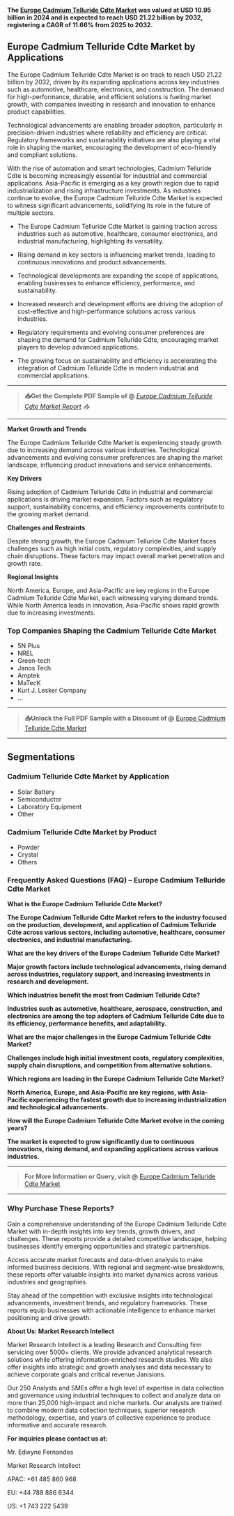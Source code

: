 <p><strong>The <a href="https://www.marketresearchintellect.com/download-sample/?rid=481947&amp;utm_source=Pulse-April-Europe&amp;utm_medium=852">Europe Cadmium Telluride Cdte Market</a> was valued at USD 10.95 billion in 2024 and is expected to reach USD 21.22 billion by 2032, registering a CAGR of 11.66% from 2025 to 2032.</strong></p><h2>Europe Cadmium Telluride Cdte Market by Applications&nbsp;</h2><p><p>The Europe Cadmium Telluride Cdte Market is on track to reach USD 21.22 billion by 2032, driven by its expanding applications across key industries such as automotive, healthcare, electronics, and construction. The demand for high-performance, durable, and efficient solutions is fueling market growth, with companies investing in research and innovation to enhance product capabilities.</p><p>Technological advancements are enabling broader adoption, particularly in precision-driven industries where reliability and efficiency are critical. Regulatory frameworks and sustainability initiatives are also playing a vital role in shaping the market, encouraging the development of eco-friendly and compliant solutions.</p><p>With the rise of automation and smart technologies, Cadmium Telluride Cdte is becoming increasingly essential for industrial and commercial applications. Asia-Pacific is emerging as a key growth region due to rapid industrialization and rising infrastructure investments. As industries continue to evolve, the Europe Cadmium Telluride Cdte Market is expected to witness significant advancements, solidifying its role in the future of multiple sectors.</p></p><ul><li><p>The Europe Cadmium Telluride Cdte Market is gaining traction across industries such as automotive, healthcare, consumer electronics, and industrial manufacturing, highlighting its versatility.</p></li><li><p>Rising demand in key sectors is influencing market trends, leading to continuous innovations and product advancements.</p></li><li><p>Technological developments are expanding the scope of applications, enabling businesses to enhance efficiency, performance, and sustainability.</p></li><li><p>Increased research and development efforts are driving the adoption of cost-effective and high-performance solutions across various industries.</p></li><li><p>Regulatory requirements and evolving consumer preferences are shaping the demand for Cadmium Telluride Cdte, encouraging market players to develop advanced applications.</p></li><li><p>The growing focus on sustainability and efficiency is accelerating the integration of Cadmium Telluride Cdte in modern industrial and commercial applications.</p></li></ul><hr /><blockquote><p><strong><span class="font-[700]">📥Get the Complete PDF Sample of @ </span></strong><em><span class="font-[700]"><a href="https://www.marketresearchintellect.com/download-sample/?rid=481947&amp;utm_source=Pulse-April-Europe&amp;utm_medium=852" target="_blank" data-tracking-control-name="article-ssr-frontend-pulse_little-text-block" data-tracking-will-navigate="" data-test-link="">Europe Cadmium Telluride Cdte Market Report</a>&nbsp;📥</span></em></p></blockquote><hr /><p class="" data-start="77" data-end="360"><strong data-start="77" data-end="105">Market Growth and Trends</strong></p><p class="" data-start="77" data-end="360">The Europe Cadmium Telluride Cdte Market is experiencing steady growth due to increasing demand across various industries. Technological advancements and evolving consumer preferences are shaping the market landscape, influencing product innovations and service enhancements.</p><p class="" data-start="362" data-end="606"><strong data-start="362" data-end="377">Key Drivers</strong></p><p class="" data-start="362" data-end="606">Rising adoption of Cadmium Telluride Cdte in industrial and commercial applications is driving market expansion. Factors such as regulatory support, sustainability concerns, and efficiency improvements contribute to the growing market demand.</p><p class="" data-start="608" data-end="849"><strong data-start="608" data-end="637">Challenges and Restraints</strong></p><p class="" data-start="608" data-end="849">Despite strong growth, the Europe Cadmium Telluride Cdte Market faces challenges such as high initial costs, regulatory complexities, and supply chain disruptions. These factors may impact overall market penetration and growth rate.</p><p class="" data-start="851" data-end="1095"><strong data-start="851" data-end="872">Regional Insights</strong></p><p class="" data-start="851" data-end="1095">North America, Europe, and Asia-Pacific are key regions in the Europe Cadmium Telluride Cdte Market, each witnessing varying demand trends. While North America leads in innovation, Asia-Pacific shows rapid growth due to increasing investments.</p><p><h3>Top Companies Shaping the Cadmium Telluride Cdte Market </h3><ul><li>5N Plus</li><li>NREL</li><li>Green-tech</li><li>Janos Tech</li><li>Amptek</li><li>MaTecK</li><li>Kurt J. Lesker Company</li><li>...</li></ul></p><hr /><blockquote><p><strong>📥Unlock the Full PDF Sample with a Discount of @</strong> <a href="https://www.marketresearchintellect.com/ask-for-discount/?rid=481947&amp;utm_source=Pulse-April-Europe&amp;utm_medium=852">Europe Cadmium Telluride Cdte Market</a></p></blockquote><hr /><p><h2>Segmentations</h2><h3>Cadmium Telluride Cdte Market by Application</h3><ul><li>Solar Battery</li><li>Semiconductor</li><li>Laboratory Equipment</li><li>Other</li></ul><h3>Cadmium Telluride Cdte Market by Product</h3><ul><li>Powder</li><li>Crystal</li><li>Others</li></ul></p><h3><strong>Frequently Asked Questions (FAQ) &ndash; Europe Cadmium Telluride Cdte Market</strong></h3><p><strong>What is the Europe Cadmium Telluride Cdte Market?</strong></p><p><strong>The Europe Cadmium Telluride Cdte Market refers to the industry focused on the production, development, and application of Cadmium Telluride Cdte across various sectors, including automotive, healthcare, consumer electronics, and industrial manufacturing.</strong></p><p><strong>What are the key drivers of the Europe Cadmium Telluride Cdte Market?</strong></p><p><strong>Major growth factors include technological advancements, rising demand across industries, regulatory support, and increasing investments in research and development.</strong></p><p><strong>Which industries benefit the most from Cadmium Telluride Cdte?</strong></p><p><strong>Industries such as automotive, healthcare, aerospace, construction, and electronics are among the top adopters of Cadmium Telluride Cdte due to its efficiency, performance benefits, and adaptability.</strong></p><p><strong>What are the major challenges in the Europe Cadmium Telluride Cdte Market?</strong></p><p><strong>Challenges include high initial investment costs, regulatory complexities, supply chain disruptions, and competition from alternative solutions.</strong></p><p><strong>Which regions are leading in the Europe Cadmium Telluride Cdte Market?</strong></p><p><strong>North America, Europe, and Asia-Pacific are key regions, with Asia-Pacific experiencing the fastest growth due to increasing industrialization and technological advancements.</strong></p><p><strong>How will the Europe Cadmium Telluride Cdte Market evolve in the coming years?</strong></p><p><strong>The market is expected to grow significantly due to continuous innovations, rising demand, and expanding applications across various industries.</strong></p><hr /><blockquote><p><span class="font-[700]"><strong>For More Information or Query, visit&nbsp;@</strong>&nbsp;</span><span class="font-[700]"><a href="https://www.marketresearchintellect.com/product/cadmium-telluride-cdte-market-size-and-forecast/?utm_source=Linkedin&utm_medium=852" target="_blank" data-tracking-control-name="article-ssr-frontend-pulse_little-text-block" data-tracking-will-navigate="" data-test-link="">Europe Cadmium Telluride Cdte Market</a></span></p></blockquote><hr /><h3><strong data-start="0" data-end="31">Why Purchase These Reports?</strong></h3><p class="" data-start="35" data-end="297">Gain a comprehensive understanding of the Europe Cadmium Telluride Cdte Market with in-depth insights into key trends, growth drivers, and challenges. These reports provide a detailed competitive landscape, helping businesses identify emerging opportunities and strategic partnerships.</p><p class="" data-start="299" data-end="540">Access accurate market forecasts and data-driven analysis to make informed business decisions. With regional and segment-wise breakdowns, these reports offer valuable insights into market dynamics across various industries and geographies.</p><p class="" data-start="542" data-end="784">Stay ahead of the competition with exclusive insights into technological advancements, investment trends, and regulatory frameworks. These reports equip businesses with actionable intelligence to enhance market positioning and drive growth.</p><p><strong><span class="font-[700]">About Us: Market Research Intellect</span></strong></p><p><span class="">Market Research Intellect is a leading Research and Consulting firm servicing over 5000+ clients. We provide advanced analytical research solutions while offering information-enriched research studies.&nbsp;</span>We also offer insights into strategic and growth analyses and data necessary to achieve corporate goals and critical revenue Janisions.</p><p><span class="">Our 250 Analysts and SMEs offer a high level of expertise in data collection and governance using industrial techniques to collect and analyze data on more than 25,000 high-impact and niche markets. Our analysts are trained to combine modern data collection techniques, superior research methodology, expertise, and years of collective experience to produce informative and accurate research.</span></p><p><strong>For inquiries please contact us at:</strong></p><p>Mr. Edwyne Fernandes</p><p>Market Research Intellect</p><p>APAC: +61 485 860 968</p><p>EU: +44 788 886 6344</p><p>US: +1 743 222 5439</p>